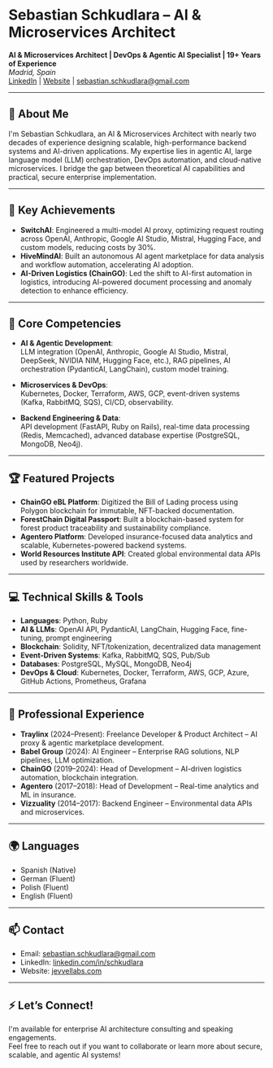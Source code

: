 # Sebastian Schkudlara – AI & Microservices Architect

**AI & Microservices Architect | DevOps & Agentic AI Specialist | 19+ Years of Experience**  
_Madrid, Spain_  
[LinkedIn](https://linkedin.com/in/sebastian-schkudlara) | [Website](https://jevvellabs.com) | sebastian.schkudlara@gmail.com

---

## 👋 About Me

I'm Sebastian Schkudlara, an AI & Microservices Architect with nearly two decades of experience designing scalable, high-performance backend systems and AI-driven applications. My expertise lies in agentic AI, large language model (LLM) orchestration, DevOps automation, and cloud-native microservices. I bridge the gap between theoretical AI capabilities and practical, secure enterprise implementation.

---

## 🚀 Key Achievements

- **SwitchAI**: Engineered a multi-model AI proxy, optimizing request routing across OpenAI, Anthropic, Google AI Studio, Mistral, Hugging Face, and custom models, reducing costs by 30%.
- **HiveMindAI**: Built an autonomous AI agent marketplace for data analysis and workflow automation, accelerating AI adoption.
- **AI-Driven Logistics (ChainGO)**: Led the shift to AI-first automation in logistics, introducing AI-powered document processing and anomaly detection to enhance efficiency.

---

## 🧠 Core Competencies

- **AI & Agentic Development**:  
  LLM integration (OpenAI, Anthropic, Google AI Studio, Mistral, DeepSeek, NVIDIA NIM, Hugging Face, etc.), RAG pipelines, AI orchestration (PydanticAI, LangChain), custom model training.

- **Microservices & DevOps**:  
  Kubernetes, Docker, Terraform, AWS, GCP, event-driven systems (Kafka, RabbitMQ, SQS), CI/CD, observability.

- **Backend Engineering & Data**:  
  API development (FastAPI, Ruby on Rails), real-time data processing (Redis, Memcached), advanced database expertise (PostgreSQL, MongoDB, Neo4j).

---

## 🏆 Featured Projects

- **ChainGO eBL Platform**: Digitized the Bill of Lading process using Polygon blockchain for immutable, NFT-backed documentation.
- **ForestChain Digital Passport**: Built a blockchain-based system for forest product traceability and sustainability compliance.
- **Agentero Platform**: Developed insurance-focused data analytics and scalable, Kubernetes-powered backend systems.
- **World Resources Institute API**: Created global environmental data APIs used by researchers worldwide.

---

## 💻 Technical Skills & Tools

- **Languages**: Python, Ruby
- **AI & LLMs**: OpenAI API, PydanticAI, LangChain, Hugging Face, fine-tuning, prompt engineering
- **Blockchain**: Solidity, NFT/tokenization, decentralized data management
- **Event-Driven Systems**: Kafka, RabbitMQ, SQS, Pub/Sub
- **Databases**: PostgreSQL, MySQL, MongoDB, Neo4j
- **DevOps & Cloud**: Kubernetes, Docker, Terraform, AWS, GCP, Azure, GitHub Actions, Prometheus, Grafana

---

## 🏢 Professional Experience

- **Traylinx** (2024–Present): Freelance Developer & Product Architect – AI proxy & agentic marketplace development.
- **Babel Group** (2024): AI Engineer – Enterprise RAG solutions, NLP pipelines, LLM optimization.
- **ChainGO** (2019–2024): Head of Development – AI-driven logistics automation, blockchain integration.
- **Agentero** (2017–2018): Head of Development – Real-time analytics and ML in insurance.
- **Vizzuality** (2014–2017): Backend Engineer – Environmental data APIs and microservices.

---

## 🌍 Languages

- Spanish (Native)
- German (Fluent)
- Polish (Fluent)
- English (Fluent)

---

## 📫 Contact

- Email: sebastian.schkudlara@gmail.com
- LinkedIn: [linkedin.com/in/schkudlara](https://linkedin.com/in/sebastian-schkudlara)
- Website: [jevvellabs.com](https://jevvellabs.com)

---

## ⚡ Let’s Connect!

I'm available for enterprise AI architecture consulting and speaking engagements.  
Feel free to reach out if you want to collaborate or learn more about secure, scalable, and agentic AI systems!
